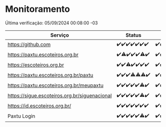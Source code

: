 # Monitoramento

Última verificação: 05/09/2024 00:08:00 -03

|Serviço|Status|Últimas 24h|
|---|---|---|
|https://github.com|<span title="2024-08-29: OK=23">✔️</span><span title="2024-08-30: OK=23">✔️</span><span title="2024-08-31: OK=23">✔️</span><span title="2024-09-01: OK=23">✔️</span><span title="2024-09-02: OK=23">✔️</span><span title="2024-09-03: OK=23">✔️</span><span title="2024-09-04: OK=2">✔️</span>|<span title="04/09/2024 00:08:00 -03 : 200">✔️</span><span title="04/09/2024 01:09:00 -03 : 200">✔️</span><span title="04/09/2024 02:09:00 -03 : 200">✔️</span><span title="04/09/2024 03:11:00 -03 : 200">✔️</span><span title="04/09/2024 04:07:00 -03 : 200">✔️</span><span title="04/09/2024 05:09:00 -03 : 200">✔️</span><span title="04/09/2024 06:08:00 -03 : 200">✔️</span><span title="04/09/2024 07:08:00 -03 : 200">✔️</span><span title="04/09/2024 08:06:00 -03 : 200">✔️</span><span title="04/09/2024 09:14:00 -03 : 200">✔️</span><span title="04/09/2024 10:15:00 -03 : 200">✔️</span><span title="04/09/2024 11:07:00 -03 : 200">✔️</span><span title="04/09/2024 12:08:00 -03 : 200">✔️</span><span title="04/09/2024 13:09:00 -03 : 200">✔️</span><span title="04/09/2024 14:07:00 -03 : 200">✔️</span><span title="04/09/2024 15:10:00 -03 : 200">✔️</span><span title="04/09/2024 16:06:00 -03 : 200">✔️</span><span title="04/09/2024 17:08:00 -03 : 200">✔️</span><span title="04/09/2024 18:06:00 -03 : 200">✔️</span><span title="04/09/2024 19:06:00 -03 : 200">✔️</span><span title="04/09/2024 20:07:00 -03 : 200">✔️</span><span title="04/09/2024 21:37:00 -03 : 200">✔️</span><span title="04/09/2024 23:04:00 -03 : 200">✔️</span><span title="05/09/2024 00:08:00 -03 : 200">✔️</span>|
|https://paxtu.escoteiros.org.br|<span title="2024-08-29: OK=23">✔️</span><span title="2024-08-30: OK=22, Falhas=1">⚠️</span><span title="2024-08-31: OK=23">✔️</span><span title="2024-09-01: OK=23">✔️</span><span title="2024-09-02: OK=23">✔️</span><span title="2024-09-03: OK=21, Falhas=2">⚠️</span><span title="2024-09-04: OK=2">✔️</span>|<span title="04/09/2024 00:08:00 -03 : 200">✔️</span><span title="04/09/2024 01:09:00 -03 : 200">✔️</span><span title="04/09/2024 02:09:00 -03 : 200">✔️</span><span title="04/09/2024 03:11:00 -03 : 200">✔️</span><span title="04/09/2024 04:07:00 -03 : 200">✔️</span><span title="04/09/2024 05:09:00 -03 : 200">✔️</span><span title="04/09/2024 06:08:00 -03 : 200">✔️</span><span title="04/09/2024 07:08:00 -03 : 200">✔️</span><span title="04/09/2024 08:06:00 -03 : 200">✔️</span><span title="04/09/2024 09:14:00 -03 : 200">✔️</span><span title="04/09/2024 10:15:00 -03 : 200">✔️</span><span title="04/09/2024 11:07:00 -03 : 200">✔️</span><span title="04/09/2024 12:08:00 -03 : 200">✔️</span><span title="04/09/2024 13:09:00 -03 : 200">✔️</span><span title="04/09/2024 14:07:00 -03 : 200">✔️</span><span title="04/09/2024 15:10:00 -03 : 200">✔️</span><span title="04/09/2024 16:06:00 -03 : 0">❌</span><span title="04/09/2024 17:08:00 -03 : 200">✔️</span><span title="04/09/2024 18:06:00 -03 : 200">✔️</span><span title="04/09/2024 19:06:00 -03 : 200">✔️</span><span title="04/09/2024 20:07:00 -03 : 200">✔️</span><span title="04/09/2024 21:37:00 -03 : 200">✔️</span><span title="04/09/2024 23:04:00 -03 : 200">✔️</span><span title="05/09/2024 00:08:00 -03 : 200">✔️</span>|
|https://escoteiros.org.br|<span title="2024-08-29: OK=23">✔️</span><span title="2024-08-30: OK=23">✔️</span><span title="2024-08-31: OK=22, Falhas=1">⚠️</span><span title="2024-09-01: OK=23">✔️</span><span title="2024-09-02: OK=23">✔️</span><span title="2024-09-03: OK=23">✔️</span><span title="2024-09-04: OK=2">✔️</span>|<span title="04/09/2024 00:08:00 -03 : 200">✔️</span><span title="04/09/2024 01:09:00 -03 : 200">✔️</span><span title="04/09/2024 02:09:00 -03 : 200">✔️</span><span title="04/09/2024 03:11:00 -03 : 200">✔️</span><span title="04/09/2024 04:07:00 -03 : 200">✔️</span><span title="04/09/2024 05:09:00 -03 : 200">✔️</span><span title="04/09/2024 06:08:00 -03 : 200">✔️</span><span title="04/09/2024 07:08:00 -03 : 200">✔️</span><span title="04/09/2024 08:06:00 -03 : 200">✔️</span><span title="04/09/2024 09:14:00 -03 : 200">✔️</span><span title="04/09/2024 10:15:00 -03 : 200">✔️</span><span title="04/09/2024 11:07:00 -03 : 200">✔️</span><span title="04/09/2024 12:08:00 -03 : 200">✔️</span><span title="04/09/2024 13:09:00 -03 : 200">✔️</span><span title="04/09/2024 14:07:00 -03 : 200">✔️</span><span title="04/09/2024 15:10:00 -03 : 200">✔️</span><span title="04/09/2024 16:06:00 -03 : 200">✔️</span><span title="04/09/2024 17:08:00 -03 : 200">✔️</span><span title="04/09/2024 18:06:00 -03 : 200">✔️</span><span title="04/09/2024 19:06:00 -03 : 200">✔️</span><span title="04/09/2024 20:07:00 -03 : 200">✔️</span><span title="04/09/2024 21:37:00 -03 : 200">✔️</span><span title="04/09/2024 23:04:00 -03 : 200">✔️</span><span title="05/09/2024 00:08:00 -03 : 200">✔️</span>|
|https://paxtu.escoteiros.org.br/paxtu|<span title="2024-08-29: OK=23">✔️</span><span title="2024-08-30: OK=23">✔️</span><span title="2024-08-31: OK=23">✔️</span><span title="2024-09-01: OK=22, Falhas=1">⚠️</span><span title="2024-09-02: OK=22, Falhas=1">⚠️</span><span title="2024-09-03: OK=21, Falhas=2">⚠️</span><span title="2024-09-04: OK=2">✔️</span>|<span title="04/09/2024 00:08:00 -03 : 200">✔️</span><span title="04/09/2024 01:09:00 -03 : 200">✔️</span><span title="04/09/2024 02:09:00 -03 : 200">✔️</span><span title="04/09/2024 03:11:00 -03 : 200">✔️</span><span title="04/09/2024 04:07:00 -03 : 200">✔️</span><span title="04/09/2024 05:09:00 -03 : 200">✔️</span><span title="04/09/2024 06:08:00 -03 : 200">✔️</span><span title="04/09/2024 07:08:00 -03 : 200">✔️</span><span title="04/09/2024 08:06:00 -03 : 200">✔️</span><span title="04/09/2024 09:14:00 -03 : 200">✔️</span><span title="04/09/2024 10:15:00 -03 : 200">✔️</span><span title="04/09/2024 11:07:00 -03 : 200">✔️</span><span title="04/09/2024 12:08:00 -03 : 200">✔️</span><span title="04/09/2024 13:09:00 -03 : 200">✔️</span><span title="04/09/2024 14:07:00 -03 : 200">✔️</span><span title="04/09/2024 15:10:00 -03 : 200">✔️</span><span title="04/09/2024 16:06:00 -03 : 200">✔️</span><span title="04/09/2024 17:08:00 -03 : 200">✔️</span><span title="04/09/2024 18:06:00 -03 : 200">✔️</span><span title="04/09/2024 19:06:00 -03 : 200">✔️</span><span title="04/09/2024 20:07:00 -03 : 200">✔️</span><span title="04/09/2024 21:37:00 -03 : 200">✔️</span><span title="04/09/2024 23:04:00 -03 : 200">✔️</span><span title="05/09/2024 00:08:00 -03 : 200">✔️</span>|
|https://paxtu.escoteiros.org.br/meupaxtu|<span title="2024-08-29: OK=23">✔️</span><span title="2024-08-30: OK=23">✔️</span><span title="2024-08-31: OK=23">✔️</span><span title="2024-09-01: OK=23">✔️</span><span title="2024-09-02: OK=23">✔️</span><span title="2024-09-03: OK=22, Falhas=1">⚠️</span><span title="2024-09-04: OK=2">✔️</span>|<span title="04/09/2024 00:08:00 -03 : 200">✔️</span><span title="04/09/2024 01:09:00 -03 : 200">✔️</span><span title="04/09/2024 02:09:00 -03 : 200">✔️</span><span title="04/09/2024 03:11:00 -03 : 200">✔️</span><span title="04/09/2024 04:07:00 -03 : 200">✔️</span><span title="04/09/2024 05:09:00 -03 : 200">✔️</span><span title="04/09/2024 06:08:00 -03 : 200">✔️</span><span title="04/09/2024 07:08:00 -03 : 200">✔️</span><span title="04/09/2024 08:06:00 -03 : 200">✔️</span><span title="04/09/2024 09:14:00 -03 : 200">✔️</span><span title="04/09/2024 10:15:00 -03 : 200">✔️</span><span title="04/09/2024 11:07:00 -03 : 200">✔️</span><span title="04/09/2024 12:08:00 -03 : 200">✔️</span><span title="04/09/2024 13:09:00 -03 : 200">✔️</span><span title="04/09/2024 14:07:00 -03 : 200">✔️</span><span title="04/09/2024 15:10:00 -03 : 200">✔️</span><span title="04/09/2024 16:06:00 -03 : 200">✔️</span><span title="04/09/2024 17:08:00 -03 : 0">❌</span><span title="04/09/2024 18:06:00 -03 : 200">✔️</span><span title="04/09/2024 19:06:00 -03 : 200">✔️</span><span title="04/09/2024 20:07:00 -03 : 200">✔️</span><span title="04/09/2024 21:37:00 -03 : 200">✔️</span><span title="04/09/2024 23:04:00 -03 : 200">✔️</span><span title="05/09/2024 00:08:00 -03 : 200">✔️</span>|
|https://sigue.escoteiros.org.br/siguenacional|<span title="2024-08-29: OK=23">✔️</span><span title="2024-08-30: OK=23">✔️</span><span title="2024-08-31: OK=23">✔️</span><span title="2024-09-01: OK=23">✔️</span><span title="2024-09-02: OK=23">✔️</span><span title="2024-09-03: OK=22, Falhas=1">⚠️</span><span title="2024-09-04: OK=2">✔️</span>|<span title="04/09/2024 00:08:00 -03 : 200">✔️</span><span title="04/09/2024 01:09:00 -03 : 200">✔️</span><span title="04/09/2024 02:09:00 -03 : 200">✔️</span><span title="04/09/2024 03:11:00 -03 : 200">✔️</span><span title="04/09/2024 04:07:00 -03 : 200">✔️</span><span title="04/09/2024 05:09:00 -03 : 200">✔️</span><span title="04/09/2024 06:08:00 -03 : 200">✔️</span><span title="04/09/2024 07:08:00 -03 : 200">✔️</span><span title="04/09/2024 08:06:00 -03 : 200">✔️</span><span title="04/09/2024 09:14:00 -03 : 200">✔️</span><span title="04/09/2024 10:15:00 -03 : 200">✔️</span><span title="04/09/2024 11:07:00 -03 : 200">✔️</span><span title="04/09/2024 12:08:00 -03 : 200">✔️</span><span title="04/09/2024 13:09:00 -03 : 200">✔️</span><span title="04/09/2024 14:07:00 -03 : 200">✔️</span><span title="04/09/2024 15:10:00 -03 : 200">✔️</span><span title="04/09/2024 16:06:00 -03 : 200">✔️</span><span title="04/09/2024 17:08:00 -03 : 200">✔️</span><span title="04/09/2024 18:06:00 -03 : 200">✔️</span><span title="04/09/2024 19:06:00 -03 : 200">✔️</span><span title="04/09/2024 20:07:00 -03 : 200">✔️</span><span title="04/09/2024 21:37:00 -03 : 200">✔️</span><span title="04/09/2024 23:04:00 -03 : 200">✔️</span><span title="05/09/2024 00:08:00 -03 : 200">✔️</span>|
|https://id.escoteiros.org.br/|<span title="2024-08-29: OK=23">✔️</span><span title="2024-08-30: OK=23">✔️</span><span title="2024-08-31: OK=23">✔️</span><span title="2024-09-01: OK=23">✔️</span><span title="2024-09-02: OK=23">✔️</span><span title="2024-09-03: OK=23">✔️</span><span title="2024-09-04: OK=2">✔️</span>|<span title="04/09/2024 00:08:00 -03 : 200">✔️</span><span title="04/09/2024 01:09:00 -03 : 200">✔️</span><span title="04/09/2024 02:09:00 -03 : 200">✔️</span><span title="04/09/2024 03:11:00 -03 : 200">✔️</span><span title="04/09/2024 04:07:00 -03 : 200">✔️</span><span title="04/09/2024 05:09:00 -03 : 200">✔️</span><span title="04/09/2024 06:08:00 -03 : 200">✔️</span><span title="04/09/2024 07:08:00 -03 : 200">✔️</span><span title="04/09/2024 08:06:00 -03 : 200">✔️</span><span title="04/09/2024 09:14:00 -03 : 200">✔️</span><span title="04/09/2024 10:15:00 -03 : 200">✔️</span><span title="04/09/2024 11:07:00 -03 : 200">✔️</span><span title="04/09/2024 12:08:00 -03 : 200">✔️</span><span title="04/09/2024 13:09:00 -03 : 200">✔️</span><span title="04/09/2024 14:07:00 -03 : 200">✔️</span><span title="04/09/2024 15:10:00 -03 : 200">✔️</span><span title="04/09/2024 16:06:00 -03 : 200">✔️</span><span title="04/09/2024 17:08:00 -03 : 200">✔️</span><span title="04/09/2024 18:07:00 -03 : 200">✔️</span><span title="04/09/2024 19:06:00 -03 : 200">✔️</span><span title="04/09/2024 20:07:00 -03 : 200">✔️</span><span title="04/09/2024 21:37:00 -03 : 200">✔️</span><span title="04/09/2024 23:04:00 -03 : 200">✔️</span><span title="05/09/2024 00:08:00 -03 : 200">✔️</span>|
|Paxtu Login|<span title="2024-08-29: OK=23">✔️</span><span title="2024-08-30: OK=23">✔️</span><span title="2024-08-31: OK=23">✔️</span><span title="2024-09-01: OK=23">✔️</span><span title="2024-09-02: OK=23">✔️</span><span title="2024-09-03: OK=22, Falhas=1">⚠️</span><span title="2024-09-04: OK=2">✔️</span>|<span title="04/09/2024 00:08:00 -03 : 200">✔️</span><span title="04/09/2024 01:09:00 -03 : 200">✔️</span><span title="04/09/2024 02:09:00 -03 : 200">✔️</span><span title="04/09/2024 03:11:00 -03 : 200">✔️</span><span title="04/09/2024 04:07:00 -03 : 200">✔️</span><span title="04/09/2024 05:09:00 -03 : 200">✔️</span><span title="04/09/2024 06:08:00 -03 : 200">✔️</span><span title="04/09/2024 07:08:00 -03 : 200">✔️</span><span title="04/09/2024 08:06:00 -03 : 200">✔️</span><span title="04/09/2024 09:14:00 -03 : 200">✔️</span><span title="04/09/2024 10:15:00 -03 : 200">✔️</span><span title="04/09/2024 11:07:00 -03 : 200">✔️</span><span title="04/09/2024 12:08:00 -03 : 200">✔️</span><span title="04/09/2024 13:09:00 -03 : 200">✔️</span><span title="04/09/2024 14:07:00 -03 : 200">✔️</span><span title="04/09/2024 15:10:00 -03 : 200">✔️</span><span title="04/09/2024 16:06:00 -03 : 200">✔️</span><span title="04/09/2024 17:08:00 -03 : 200">✔️</span><span title="04/09/2024 18:07:00 -03 : 200">✔️</span><span title="04/09/2024 19:06:00 -03 : 200">✔️</span><span title="04/09/2024 20:07:00 -03 : 200">✔️</span><span title="04/09/2024 21:37:00 -03 : 200">✔️</span><span title="04/09/2024 23:04:00 -03 : 200">✔️</span><span title="05/09/2024 00:08:00 -03 : 200">✔️</span>|
